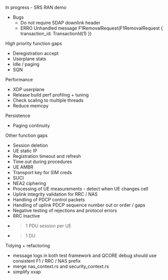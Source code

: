 In progress - SRS RAN demo
- Bugs
  -  Do not require SDAP downlink header
  -  ERRO Unhandled message F1RemovalRequest(F1RemovalRequest { transaction_id: TransactionId(1) })
  
High priority function gaps
- Deregistration accept
- Userplane stats
- Idle / paging
- SQN

Performance
- XDP userplane
- Release build perf profiling + tuning
- Check scaling to multiple threads
- Reduce memcpy

Persistence
- Paging continuity

Other function gaps
- Session deletion
- UE static IP
- Registration timeout and refresh
- Time out during procedures
- UE AMBR
- Transport key for SIM creds
- SUCI
- NEA2 ciphering
- Processing of UE measurements - detect when UE changes cell
- Uplink integrity validation for RRC / NAS
- Handling of PDCP control packets
- Handling of uplink PDCP sequence number out or order / gaps
- Negative testing of rejections and protocol errors
- RRC Inactive
- >1 PDU session per UE
- >1 DU

Tidying + refactoring
- message logs in both test framework and QCORE debug should use consistent F1 / RRC / NAS prefix
- merge nas_context.rs and security_context.rs
- simplify xxap 
